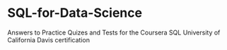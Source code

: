 # SQL-for-Data-Science
Answers to Practice Quizes and Tests for the Coursera SQL University of California Davis certification
